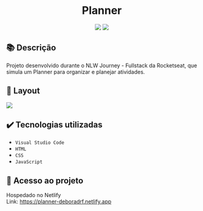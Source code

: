 <h1 align="center">Planner</h1>
<p align="center">
  <img src="https://img.shields.io/badge/STATUS-CONCLUIDO-green?style=plastic">
  <img src="https://img.shields.io/github/stars/deboradrf?style=social">
</p>

## 📚 Descrição
Projeto desenvolvido durante o NLW Journey - Fullstack da Rocketseat, que simula um Planner para organizar e planejar atividades.

## 🎨 Layout
<img src="https://github.com/user-attachments/assets/ea6f8521-d9f3-4c13-815f-b975a07d9235">

## ✔️ Tecnologias utilizadas
- ``Visual Studio Code``
- ``HTML``
- ``CSS``
- ``JavaScript``

## 📁 Acesso ao projeto
Hospedado no Netlify <br>
Link: https://planner-deboradrf.netlify.app
